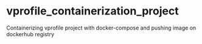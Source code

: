 # vprofile_containerization_project
Containerizing vprofile project with docker-compose and pushing image on dockerhub registry
